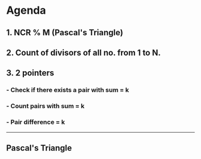 # Agenda
## 1. NCR % M (Pascal's Triangle)
## 2. Count of divisors of all no. from 1 to N.
## 3. 2 pointers
### - Check if there exists a pair with sum = k
###  - Count pairs with sum = k
### - Pair difference = k
---
## Pascal's Triangle

